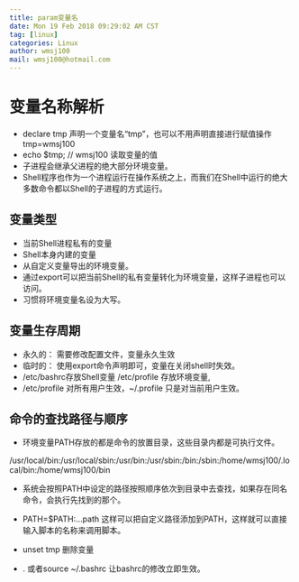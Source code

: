 ```yaml
---
title: param变量名
date: Mon 19 Feb 2018 09:29:02 AM CST
tag: [linux]
categories: Linux
author: wmsj100
mail: wmsj100@hotmail.com
---
```

# 变量名称解析

- declare tmp 声明一个变量名“tmp”，也可以不用声明直接进行赋值操作 tmp=wmsj100
- echo $tmp; // wmsj100 读取变量的值
- 子进程会继承父进程的绝大部分环境变量。
- Shell程序也作为一个进程运行在操作系统之上，而我们在Shell中运行的绝大多数命令都以Shell的子进程的方式运行。

## 变量类型
- 当前Shell进程私有的变量
- Shell本身内建的变量
- 从自定义变量导出的环境变量。
- 通过export可以把当前Shell的私有变量转化为环境变量，这样子进程也可以访问。
- 习惯将环境变量名设为大写。

## 变量生存周期
- 永久的： 需要修改配置文件，变量永久生效
- 临时的： 使用export命令声明即可，变量在关闭shell时失效。
- /etc/bashrc存放Shell变量 /etc/profile 存放环境变量,
- /etc/profile 对所有用户生效，~/.profile 只是对当前用户生效。

## 命令的查找路径与顺序
- 环境变量PATH存放的都是命令的放置目录，这些目录内都是可执行文件。

/usr/local/bin:/usr/local/sbin:/usr/bin:/usr/sbin:/bin:/sbin:/home/wmsj100/.local/bin:/home/wmsj100/bin

- 系统会按照PATH中设定的路径按照顺序依次到目录中去查找，如果存在同名命令，会执行先找到的那个。

- PATH=$PATH:...path 这样可以把自定义路径添加到PATH，这样就可以直接输入脚本的名称来调用脚本。

- unset tmp 删除变量

- . 或者source ~/.bashrc 让bashrc的修改立即生效。


